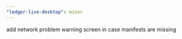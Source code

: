 ```yaml
---
"ledger-live-desktop": minor
---
```


add network problem warning screen in case manifests are missing
